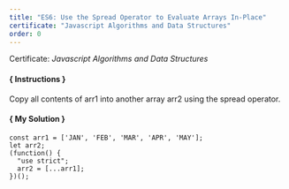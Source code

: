 ```yaml
---
title: "ES6: Use the Spread Operator to Evaluate Arrays In-Place"
certificate: "Javascript Algorithms and Data Structures"
order: 0
---
```

Certificate: *Javascript Algorithms and Data Structures*

#### { Instructions }
Copy all contents of arr1 into another array arr2 using the spread operator.

#### { My Solution }
```
const arr1 = ['JAN', 'FEB', 'MAR', 'APR', 'MAY'];
let arr2;
(function() {
  "use strict";
  arr2 = [...arr1];
})();
```